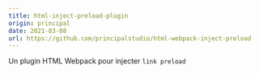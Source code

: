 ```yaml
---
title: html-inject-preload-plugin
origin: principal
date: 2021-03-08
url: https://github.com/principalstudio/html-webpack-inject-preload
---
```


Un plugin HTML Webpack pour injecter `link preload`

<!--more-->
